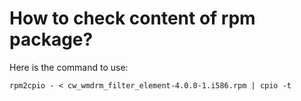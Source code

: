 # How to check content of rpm package?

Here is the command to use:
```
rpm2cpio - < cw_wmdrm_filter_element-4.0.0-1.i586.rpm | cpio -t
```
